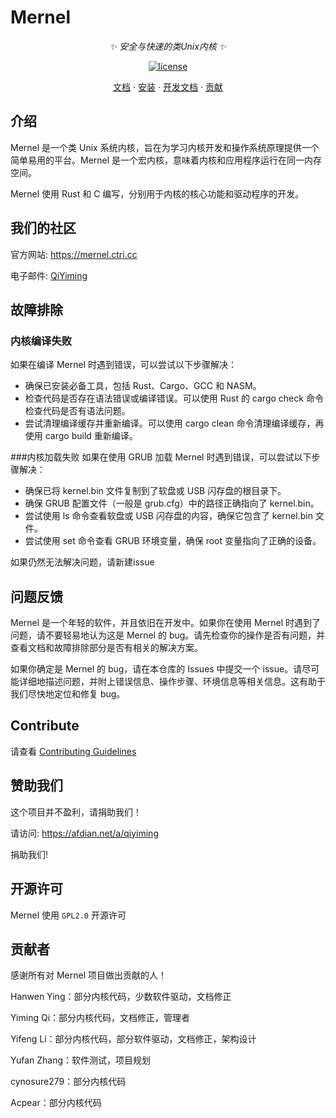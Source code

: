 # Mernel
<div align="center">

_✨ 安全与快速的类Unix内核 ✨_

</div>

<p align="center">
  <a href="https://raw.githubusercontent.com/Maxx-Developers/Mernel/master/LICENSE">
    <img src="https://img.shields.io/github/license/Maxx-Developers/Mernel" alt="license">
</p>


<p align="center">
  <a href="mernel.ctri.cc/docs">文档</a>
  ·
  <a href="https:/mernel.ctri.cc/docs/start/installation">安装</a>
  ·
  <a href="https://mernel.ctri.cc/dev-docs">开发文档</a>
  ·
  <a href="">贡献</a>
</p>

## 介绍

Mernel 是一个类 Unix 系统内核，旨在为学习内核开发和操作系统原理提供一个简单易用的平台。Mernel 是一个宏内核，意味着内核和应用程序运行在同一内存空间。

Mernel 使用 Rust 和 C 编写，分别用于内核的核心功能和驱动程序的开发。



## 我们的社区

官方网站: https://mernel.ctri.cc


电子邮件: [QiYiming](mailto:qiyiming@codereservice.top)




## 故障排除
### 内核编译失败
如果在编译 Mernel 时遇到错误，可以尝试以下步骤解决：

- 确保已安装必备工具，包括 Rust、Cargo、GCC 和 NASM。
- 检查代码是否存在语法错误或编译错误。可以使用 Rust 的 cargo check 命令检查代码是否有语法问题。
- 尝试清理编译缓存并重新编译。可以使用 cargo clean 命令清理编译缓存，再使用 cargo build 重新编译。

###内核加载失败
如果在使用 GRUB 加载 Mernel 时遇到错误，可以尝试以下步骤解决：

- 确保已将 kernel.bin 文件复制到了软盘或 USB 闪存盘的根目录下。
- 确保 GRUB 配置文件（一般是 grub.cfg）中的路径正确指向了 kernel.bin。
- 尝试使用 ls 命令查看软盘或 USB 闪存盘的内容，确保它包含了 kernel.bin 文件。
- 尝试使用 set 命令查看 GRUB 环境变量，确保 root 变量指向了正确的设备。

如果仍然无法解决问题，请新建issue

## 问题反馈

Mernel 是一个年轻的软件，并且依旧在开发中。如果你在使用 Mernel 时遇到了问题，请不要轻易地认为这是 Mernel 的 bug。请先检查你的操作是否有问题，并查看文档和故障排除部分是否有相关的解决方案。

如果你确定是 Mernel 的 bug，请在本仓库的 Issues 中提交一个 issue。请尽可能详细地描述问题，并附上错误信息、操作步骤、环境信息等相关信息。这有助于我们尽快地定位和修复 bug。



## Contribute

请查看 [Contributing Guidelines](./CONTRIBUTING.md)


## 赞助我们
这个项目并不盈利，请捐助我们！

请访问: https://afdian.net/a/qiyiming

捐助我们!


## 开源许可

Mernel 使用 ```GPL2.0``` 开源许可


## 贡献者
感谢所有对 Mernel 项目做出贡献的人！

Hanwen Ying：部分内核代码，少数软件驱动，文档修正

Yiming Qi：部分内核代码，文档修正，管理者

Yifeng Li：部分内核代码，部分软件驱动，文档修正，架构设计

Yufan Zhang：软件测试，项目规划

cynosure279：部分内核代码

Acpear：部分内核代码

